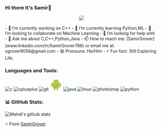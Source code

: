 ### Hi there It's Samir👋

<div align="center">

![](https://komarev.com/ghpvc/?username=SamirGrover)

</div>
- 🔭 I’m currently working on C++
- 🌱 I’m currently learning Python,ML
- 👯 I’m looking to collaborate on Machine Learning
- 🤔 I’m looking for help with 
- 💬 Ask me about C,C++,Python,Java
- 📫 How to reach me: [SamirGrover](www.linkedin.com/in/SamirGrover786) or email me at: sgrover9056@gmail.com
- 😄 Pronouns: He/Him
- ⚡ Fun fact: Still Exploring Life.

### Languages and Tools:
<p align="left"><img src="https://devicons.github.io/devicon/devicon.git/icons/c/c-original.svg" alt="c" width="40" height="40"/> 
  <img src="https://devicons.github.io/devicon/devicon.git/icons/cplusplus/cplusplus-original.svg" alt="cplusplus" width="40" height="40"/>
  <img src="https://www.vectorlogo.zone/logos/git-scm/git-scm-icon.svg" alt="git" width="40" height="40"/> 
  <img src="https://github.com/devicons/devicon/blob/master/icons/android/android-original.svg" alt="Android" width="40" height="40"/> 
  <img src="https://devicons.github.io/devicon/devicon.git/icons/java/java-original-wordmark.svg" alt="java" width="40" height="40"/> 
  <img src="https://devicons.github.io/devicon/devicon.git/icons/linux/linux-original.svg" alt="linux" width="40" height="40"/>
  <img src="https://devicons.github.io/devicon/devicon.git/icons/photoshop/photoshop-plain.svg" alt="photoshop" width="40" height="40"/> 
  <img src="https://devicons.github.io/devicon/devicon.git/icons/python/python-original.svg" alt="python" width="40" height="40"/></p>
 
### 📊 GitHub Stats:
![Mehdi's github stats](https://github-readme-stats.vercel.app/api?username=SamirGrover&show_icons=true&hide_border=true&theme=dracula&count_private=true)

<!--![Top lang](https://github-readme-stats.anuraghazra1.vercel.app/api/top-langs/?username=SamirGrover&layout=compact&theme=radical)-->


⭐️ From [SamirGrover](https://github.com/SamirGrover)
